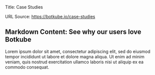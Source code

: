 Title: Case Studies

URL Source: https://botkube.io/case-studies

Markdown Content:
See why our users love Botkube
------------------------------

Lorem ipsum dolor sit amet, consectetur adipiscing elit, sed do eiusmod tempor incididunt ut labore et dolore magna aliqua. Ut enim ad minim veniam, quis nostrud exercitation ullamco laboris nisi ut aliquip ex ea commodo consequat.
